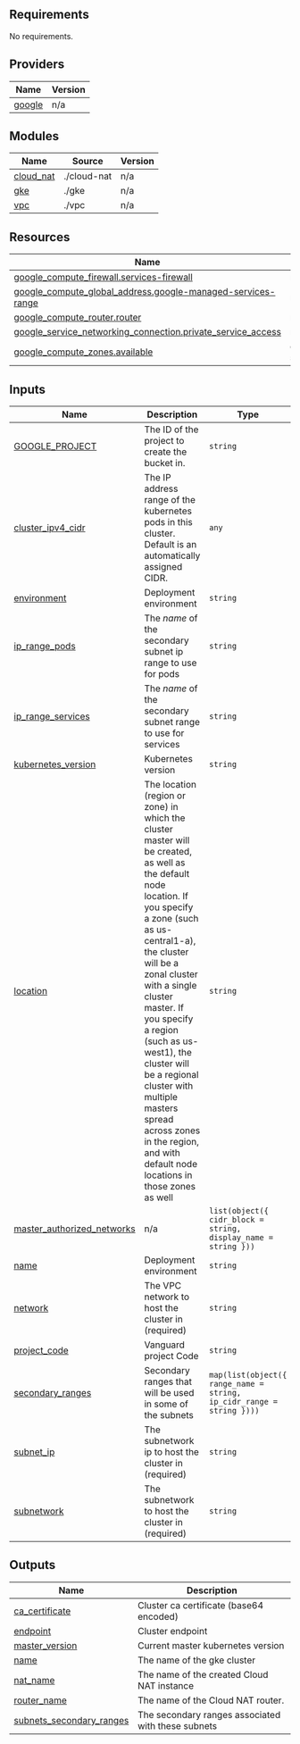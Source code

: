 <!-- BEGIN_TF_DOCS -->
## Requirements

No requirements.

## Providers

| Name | Version |
|------|---------|
| <a name="provider_google"></a> [google](#provider\_google) | n/a |

## Modules

| Name | Source | Version |
|------|--------|---------|
| <a name="module_cloud_nat"></a> [cloud\_nat](#module\_cloud\_nat) | ./cloud-nat | n/a |
| <a name="module_gke"></a> [gke](#module\_gke) | ./gke | n/a |
| <a name="module_vpc"></a> [vpc](#module\_vpc) | ./vpc | n/a |

## Resources

| Name | Type |
|------|------|
| [google_compute_firewall.services-firewall](https://registry.terraform.io/providers/hashicorp/google/latest/docs/resources/compute_firewall) | resource |
| [google_compute_global_address.google-managed-services-range](https://registry.terraform.io/providers/hashicorp/google/latest/docs/resources/compute_global_address) | resource |
| [google_compute_router.router](https://registry.terraform.io/providers/hashicorp/google/latest/docs/resources/compute_router) | resource |
| [google_service_networking_connection.private_service_access](https://registry.terraform.io/providers/hashicorp/google/latest/docs/resources/service_networking_connection) | resource |
| [google_compute_zones.available](https://registry.terraform.io/providers/hashicorp/google/latest/docs/data-sources/compute_zones) | data source |

## Inputs

| Name | Description | Type | Default | Required |
|------|-------------|------|---------|:--------:|
| <a name="input_GOOGLE_PROJECT"></a> [GOOGLE\_PROJECT](#input\_GOOGLE\_PROJECT) | The ID of the project to create the bucket in. | `string` | n/a | yes |
| <a name="input_cluster_ipv4_cidr"></a> [cluster\_ipv4\_cidr](#input\_cluster\_ipv4\_cidr) | The IP address range of the kubernetes pods in this cluster. Default is an automatically assigned CIDR. | `any` | n/a | yes |
| <a name="input_environment"></a> [environment](#input\_environment) | Deployment environment | `string` | n/a | yes |
| <a name="input_ip_range_pods"></a> [ip\_range\_pods](#input\_ip\_range\_pods) | The _name_ of the secondary subnet ip range to use for pods | `string` | n/a | yes |
| <a name="input_ip_range_services"></a> [ip\_range\_services](#input\_ip\_range\_services) | The _name_ of the secondary subnet range to use for services | `string` | n/a | yes |
| <a name="input_kubernetes_version"></a> [kubernetes\_version](#input\_kubernetes\_version) | Kubernetes version | `string` | n/a | yes |
| <a name="input_location"></a> [location](#input\_location) | The location (region or zone) in which the cluster master will be created, as well as the default node location. If you specify a zone (such as us-central1-a), the cluster will be a zonal cluster with a single cluster master. If you specify a region (such as us-west1), the cluster will be a regional cluster with multiple masters spread across zones in the region, and with default node locations in those zones as well | `string` | n/a | yes |
| <a name="input_master_authorized_networks"></a> [master\_authorized\_networks](#input\_master\_authorized\_networks) | n/a | `list(object({ cidr_block = string, display_name = string }))` | `[]` | no |
| <a name="input_name"></a> [name](#input\_name) | Deployment environment | `string` | n/a | yes |
| <a name="input_network"></a> [network](#input\_network) | The VPC network to host the cluster in (required) | `string` | n/a | yes |
| <a name="input_project_code"></a> [project\_code](#input\_project\_code) | Vanguard project Code | `string` | `"demo"` | no |
| <a name="input_secondary_ranges"></a> [secondary\_ranges](#input\_secondary\_ranges) | Secondary ranges that will be used in some of the subnets | `map(list(object({ range_name = string, ip_cidr_range = string })))` | `{}` | no |
| <a name="input_subnet_ip"></a> [subnet\_ip](#input\_subnet\_ip) | The subnetwork ip to host the cluster in (required) | `string` | n/a | yes |
| <a name="input_subnetwork"></a> [subnetwork](#input\_subnetwork) | The subnetwork to host the cluster in (required) | `string` | n/a | yes |

## Outputs

| Name | Description |
|------|-------------|
| <a name="output_ca_certificate"></a> [ca\_certificate](#output\_ca\_certificate) | Cluster ca certificate (base64 encoded) |
| <a name="output_endpoint"></a> [endpoint](#output\_endpoint) | Cluster endpoint |
| <a name="output_master_version"></a> [master\_version](#output\_master\_version) | Current master kubernetes version |
| <a name="output_name"></a> [name](#output\_name) | The name of the gke cluster |
| <a name="output_nat_name"></a> [nat\_name](#output\_nat\_name) | The name of the created Cloud NAT instance |
| <a name="output_router_name"></a> [router\_name](#output\_router\_name) | The name of the Cloud NAT router. |
| <a name="output_subnets_secondary_ranges"></a> [subnets\_secondary\_ranges](#output\_subnets\_secondary\_ranges) | The secondary ranges associated with these subnets |
<!-- END_TF_DOCS -->